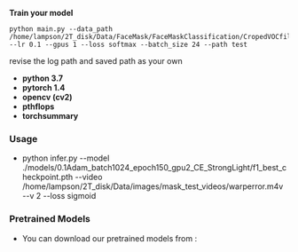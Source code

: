 **Train your model** 

```
python main.py --data_path /home/lampson/2T_disk/Data/FaceMask/FaceMaskClassification/CropedVOCfilter_filter --lr 0.1 --gpus 1 --loss softmax --batch_size 24 --path test
```

revise the log path and saved path as your own

* **python 3.7**
* **pytorch 1.4**
* **opencv (cv2)**
* **pthflops**
* **torchsummary**


### Usage
- python infer.py --model ./models/0.1Adam_batch1024_epoch150_gpu2_CE_StrongLight/f1_best_checkpoint.pth --video /home/lampson/2T_disk/Data/images/mask_test_videos/warperror.m4v --v 2 --loss sigmoid


### Pretrained Models
- You can download our pretrained models from :

